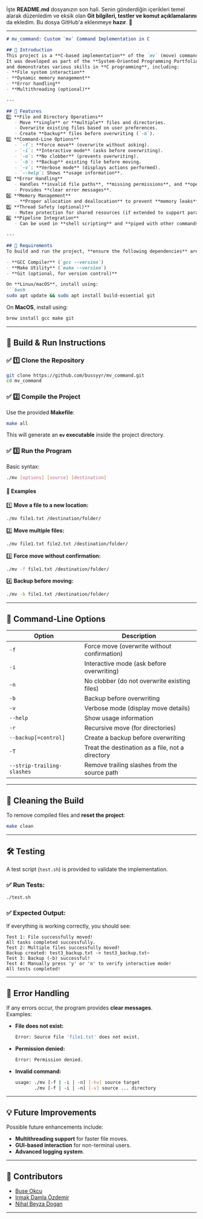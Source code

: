 İşte **README.md** dosyanızın son hali. Senin gönderdiğin içerikleri temel alarak düzenledim ve eksik olan **Git bilgileri, testler ve komut açıklamalarını** da ekledim. Bu dosya GitHub'a eklenmeye **hazır**. 🚀  

---

```markdown
# mv_command: Custom `mv` Command Implementation in C

## 📌 Introduction
This project is a **C-based implementation** of the `mv` (move) command.  
It was developed as part of the **System-Oriented Programming Portfolio Assignment 05**  
and demonstrates various skills in **C programming**, including:
- **File system interaction**
- **Dynamic memory management**
- **Error handling**
- **Multithreading (optional)**

---

## 🚀 Features
1️⃣ **File and Directory Operations**  
   - Move **single** or **multiple** files and directories.  
   - Overwrite existing files based on user preferences.  
   - Create **backup** files before overwriting (`-b`).  
2️⃣ **Command-Line Options**  
   - `-f`: **Force move** (overwrite without asking).  
   - `-i`: **Interactive mode** (asks before overwriting).  
   - `-n`: **No clobber** (prevents overwriting).  
   - `-b`: **Backup** existing file before moving.  
   - `-v`: **Verbose mode** (displays actions performed).  
   - `--help`: Shows **usage information**.  
3️⃣ **Error Handling**  
   - Handles **invalid file paths**, **missing permissions**, and **operation failures**.  
   - Provides **clear error messages**.  
4️⃣ **Memory Management**  
   - **Proper allocation and deallocation** to prevent **memory leaks**.  
5️⃣ **Thread Safety (optional)**  
   - Mutex protection for shared resources (if extended to support parallel processing).  
6️⃣ **Pipeline Integration**  
   - Can be used in **shell scripting** and **piped with other commands**.

---

## 📌 Requirements
To build and run the project, **ensure the following dependencies** are installed:

- **GCC Compiler** (`gcc --version`)
- **Make Utility** (`make --version`)
- **Git (optional, for version control)**

On **Linux/macOS**, install using:
```bash
sudo apt update && sudo apt install build-essential git
```
On **MacOS**, install using:
```bash
brew install gcc make git
```

---

## 🔧 Build & Run Instructions

### ✅ 1️⃣ Clone the Repository
```bash
git clone https://github.com/bussyyr/mv_command.git
cd mv_command
```

### ✅ 2️⃣ Compile the Project
Use the provided **Makefile**:
```bash
make all
```
This will generate an **`mv` executable** inside the project directory.

### ✅ 3️⃣ Run the Program
Basic syntax:
```bash
./mv [options] [source] [destination]
```

#### 📌 **Examples**
1️⃣ **Move a file to a new location:**
   ```bash
   ./mv file1.txt /destination/folder/
   ```
2️⃣ **Move multiple files:**
   ```bash
   ./mv file1.txt file2.txt /destination/folder/
   ```
3️⃣ **Force move without confirmation:**
   ```bash
   ./mv -f file1.txt /destination/folder/
   ```
4️⃣ **Backup before moving:**
   ```bash
   ./mv -b file1.txt /destination/folder/
   ```

---

## 📌 Command-Line Options
| Option | Description |
|--------|-------------|
| `-f` | Force move (overwrite without confirmation) |
| `-i` | Interactive mode (ask before overwriting) |
| `-n` | No clobber (do not overwrite existing files) |
| `-b` | Backup before overwriting |
| `-v` | Verbose mode (display move details) |
| `--help` | Show usage information |
| `-r` | Recursive move (for directories) |
| `--backup[=control]` | Create a backup before overwriting |
| `-T` | Treat the destination as a file, not a directory |
| `--strip-trailing-slashes` | Remove trailing slashes from the source path |

---

## 🔄 **Cleaning the Build**
To remove compiled files and **reset the project**:
```bash
make clean
```

---

## 🛠 **Testing**
A test script (`test.sh`) is provided to validate the implementation.

### ✅ Run Tests:
```bash
./test.sh
```

### ✅ Expected Output:
If everything is working correctly, you should see:
```
Test 1: File successfully moved!
All tasks completed successfully.
Test 2: Multiple files successfully moved!
Backup created: test3_backup.txt -> test3_backup.txt~
Test 3: Backup (-b) successful!
Test 4: Manually press 'y' or 'n' to verify interactive mode!
All tests completed!
```

---

## 📜 Error Handling
If any errors occur, the program provides **clear messages**.  
Examples:
- **File does not exist:**
  ```bash
  Error: Source file 'file1.txt' does not exist.
  ```
- **Permission denied:**
  ```bash
  Error: Permission denied.
  ```
- **Invalid command:**
  ```bash
  usage: ./mv [-f | -i | -n] [-hv] source target
         ./mv [-f | -i | -n] [-v] source ... directory
  ```

---

## 💡 Future Improvements
Possible future enhancements include:
- **Multithreading support** for faster file moves.
- **GUI-based interaction** for non-terminal users.
- **Advanced logging system**.

---

## 👥 Contributors
- [Buse Okcu](https://github.com/bussyyr)
- [Irmak Damla Özdemir](https://github.com/irmakozfe)
- [Nihal Beyza Dogan](https://github.com/nihalbeyzadogan)

---

